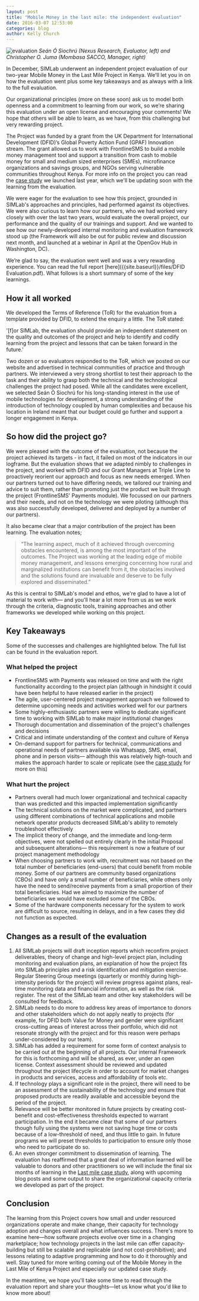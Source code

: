 ```yaml
---
layout: post
title: "Mobile Money in the last mile: the independent evaluation"
date: 2016-03-07 12:53:00
categories: blog
author: Kelly Church
---
```

![evaluation]({{site.baseurl}}/images/post_images/sean-at-mombasa.jpg)
*Seán Ó Siochrú (Nexus Research, Evaluator, left) and Christopher O. Juma (Mombasa SACCO, Manager, right)*

In December, SIMLab underwent an independent project evaluation of our two-year Mobile Money in the Last Mile Project in Kenya. We'll let you in on how the evaluation went plus some key takeaways and as always with a link to the full evaluation.

Our organizational principles (more on these soon) ask us to model both openness and a commitment to learning from our work, so we’re sharing this evaluation under an open license and encouraging your comments! We hope that others will be able to learn, as we have, from this challenging but very rewarding project.

The Project was funded by a grant from the UK Department for International Development (DFID)’s Global Poverty Action Fund (GPAF) Innovation stream. The grant allowed us to work with FrontlineSMS to build a mobile money management tool and support a transition from cash to mobile money for small and medium sized enterprises (SMEs), microfinance organizations and savings groups, and NGOs serving vulnerable communities throughout Kenya. For more info on the project you can read the [case study]({{site.baseurl}}/resources/lastmilemoney/) we launched last year, which we'll be updating soon with the learning from the evaluation.

We were eager for the evaluation to see how this project, grounded in SIMLab's approaches and principles, had performed against its objectives. We were also curious to learn how our partners, who we had worked very closely with over the last two years, would evaluate the overall project, our performance and the quality of our trainings and support. And we wanted to see how our newly-developed internal monitoring and evaluation framework stood up (the Framework will also be out for public review and discussion next month, and launched at a webinar in April at the OpenGov Hub in Washington, DC).

We’re glad to say, the evaluation went well and was a very rewarding experience. You can read the full report [here]({{site.baseurl}}/files/DFID Evaluation.pdf). What follows is a short summary of some of the key learnings.

## How it all worked

We developed the Terms of Reference (ToR) for the evaluation from a template provided by DFID, to extend the enquiry a little. The ToR stated:

'[f]or SIMLab, the evaluation should provide an independent statement on the quality and outcomes of the project and help to identify and codify learning from the project and lessons that can be taken forward in the future.'

Two dozen or so evaluators responded to the ToR, which we posted on our website and advertised in technical communities of practice and through partners. We interviewed a very strong shortlist to test their approach to the task and their ability to grasp both the technical and the technological challenges the project had posed. While all the candidates were excellent, we selected Seán Ó Siochrú for his long-standing interest in the use of mobile technologies for development, a strong understanding of the introduction of technology coupled by human complexities and because his location in Ireland meant that our budget could go further and support a longer engagement in Kenya.

## So how did the project go?

We were pleased with the outcome of the evaluation, not because the project achieved its targets - in fact, it failed on most of the indicators in our logframe. But the evaluation shows that we adapted nimbly to challenges in the project, and worked with DFID and our Grant Managers at Triple Line to proactively reorient our approach and focus as new needs emerged. When our partners turned out to have differing needs, we tailored our training and advice to suit them, rather than promoting just the product we built through the project (FrontlineSMS' Payments module). We focussed on our partners and their needs, and not on the technology we were piloting (although this was also successfully developed, delivered and deployed by a number of our partners).

It also became clear that a major contribution of the project has been learning. The evaluation notes;

> “The learning aspect, much of it achieved through overcoming obstacles encountered, is among the most important of the outcomes. The Project was working at the leading edge of mobile money management, and lessons emerging concerning how rural and marginalized institutions can benefit from it, the obstacles involved and the solutions found are invaluable and deserve to be fully explored and disseminated.”

As this is central to SIMLab's model and ethos, we're glad to have a lot of material to work with&mdash; and you'll hear a lot more from us as we work through the criteria, diagnostic tools, training approaches and other frameworks we developed while working on this project.

## Key Takeaways
Some of the successes and challenges are highlighted below. The full list can be found in the evaluation report.

### What helped the project

* FrontlineSMS with Payments was released on time and with the right functionality according to the project plan (although in hindsight it could have been helpful to have released earlier in the project)
* The agile, user-centered project management approach we followed to determine upcoming needs and activities worked well for our partners
* Some highly-enthusiastic partners were willing to dedicate significant time to working with SIMLab to make major institutional changes
* Thorough documentation and dissemination of the project's challenges and decisions
* Critical and intimate understanding of the context and culture of Kenya
* On-demand support for partners for technical, communications and operational needs of partners available via Whatsapp, SMS, email, phone and in person visits&mdash; although this was relatively high-touch and makes the approach harder to scale or replicate (see the [case study]({{site.baseurl}}/resources/lastmilemoney/) for more on this)

### What hurt the project
* Partners overall had much lower organizational and technical capacity than was predicted and this impacted implementation significantly
* The technical solutions on the market were complicated, and partners using different combinations of technical applications and mobile network operator products decreased SIMLab's ability to remotely troubleshoot effectively
* The implicit theory of change, and the immediate and long-term objectives, were not spelled out entirely clearly in the initial Proposal and subsequent alterations&mdash; this requirement is now a feature of our project management methodology
* When choosing partners to work with, recruitment was not based on the total number of beneficiaries (end-users) that could benefit from mobile money. Some of our partners are community based organizations (CBOs) and have only a small number of beneficiaries, while others only have the need to send/receive payments from a small proportion of their total beneficiaries. Had we aimed to maximize the number of beneficiaries we would have excluded some of the CBOs.
* Some of the hardware components necessary for the system to work are difficult to source, resulting in delays, and in a few cases they did not function as expected.

## Changes as a result of the evaluation

1. All SIMLab projects will draft inception reports which reconfirm project deliverables, theory of change and high-level project plan, including monitoring and evaluation plans, an explanation of how the project fits into SIMLab principles and a risk identification and mitigation exercise. Regular Steering Group meetings (quarterly or monthly during high-intensity periods for the project) will review progress against plans, real-time monitoring data and financial information, as well as the risk register. The rest of the SIMLab team and other key stakeholders will be consulted for feedback.
2. SIMLab needs to do more to address key areas of importance to donors and other stakeholders which do not apply neatly to projects (for example, for DFID both Value for Money and gender were significant cross-cutting areas of interest across their portfolio, which did not resonate strongly with the project and for this reason were perhaps under-considered by our team).
3. SIMLab has added a requirement for some form of context analysis to be carried out at the beginning of all projects. Our internal Framework for this is forthcoming and will be shared, as ever, under an open license. Context assessment should be reviewed and updated throughout the project lifecycle in order to account for market changes in products and services, access and affordability of tools etc.
4. If technology plays a significant role in the project, there will need to be an assessment of the sustainability of the technology and ensure that proposed products are readily available and accessible beyond the period of the project.
5. Relevance will be better monitored in future projects by creating cost-benefit and cost-effectiveness thresholds expected to warrant participation. In the end it became clear that some of our partners though fully using the systems were not saving huge time or costs because of a low-threshold of need, and thus little to gain. In future programs we will preset thresholds to participation to ensure only those who need to participate do so.
6. An even stronger commitment to dissemination of learning. The evaluation has reaffirmed that a great deal of information learned will be valuable to donors and other practitioners so we will include the final six months of learning in the [Last mile case study]({{site.baseurl}}resources/lastmilemoney/), along with upcoming blog posts and some output to share the organizational capacity criteria we developed as part of the project.

## Conclusion

The learning from this Project covers how small and under resourced organizations operate and make change, their capacity for technology adoption and changes overall and what influences success. There's more to examine here&mdash;how software projects evolve over time in a changing marketplace; how technology projects in the last mile can offer capacity-building but still be scalable and replicable (and not cost-prohibitive); and lessons relating to adaptive programming and how to do it thoroughly and well. Stay tuned for more writing coming out of the Mobile Money in the Last Mile of Kenya Project and especially our updated case study.

In the meantime, we hope you'll take some time to read through the evaluation report and share your thoughts&mdash;let us know what you'd like to know more about!
